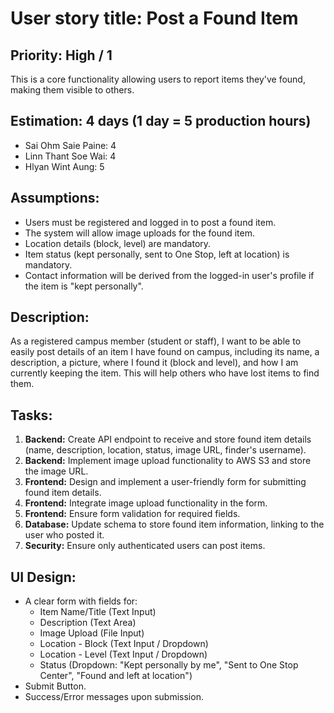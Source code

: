 # User story title: Post a Found Item

## Priority: High / 1

This is a core functionality allowing users to report items they've found, making them visible to others.

## Estimation: 4 days (1 day = 5 production hours)

* Sai Ohm Saie Paine: 4
* Linn Thant Soe Wai: 4
* Hlyan Wint Aung: 5

## Assumptions:

* Users must be registered and logged in to post a found item.
* The system will allow image uploads for the found item.
* Location details (block, level) are mandatory.
* Item status (kept personally, sent to One Stop, left at location) is mandatory.
* Contact information will be derived from the logged-in user's profile if the item is "kept personally".

## Description:

As a registered campus member (student or staff), I want to be able to easily post details of an item I have found on campus, including its name, a description, a picture, where I found it (block and level), and how I am currently keeping the item. This will help others who have lost items to find them.

## Tasks:

1.  **Backend:** Create API endpoint to receive and store found item details (name, description, location, status, image URL, finder's username).
2.  **Backend:** Implement image upload functionality to AWS S3 and store the image URL.
3.  **Frontend:** Design and implement a user-friendly form for submitting found item details.
4.  **Frontend:** Integrate image upload functionality in the form.
5.  **Frontend:** Ensure form validation for required fields.
6.  **Database:** Update schema to store found item information, linking to the user who posted it.
7.  **Security:** Ensure only authenticated users can post items.

## UI Design:

* A clear form with fields for:
    * Item Name/Title (Text Input)
    * Description (Text Area)
    * Image Upload (File Input)
    * Location - Block (Text Input / Dropdown)
    * Location - Level (Text Input / Dropdown)
    * Status (Dropdown: "Kept personally by me", "Sent to One Stop Center", "Found and left at location")
* Submit Button.
* Success/Error messages upon submission.
